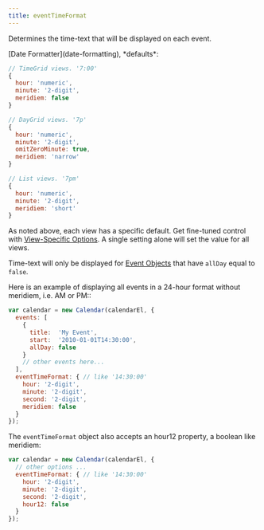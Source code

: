 ```yaml
---
title: eventTimeFormat
---
```


Determines the time-text that will be displayed on each event.

<div class='spec' markdown='1'>
[Date Formatter](date-formatting), *defaults*:

```js
// TimeGrid views. '7:00'
{
  hour: 'numeric',
  minute: '2-digit',
  meridiem: false
}

// DayGrid views. '7p'
{
  hour: 'numeric',
  minute: '2-digit',
  omitZeroMinute: true,
  meridiem: 'narrow'
}

// List views. '7pm'
{
  hour: 'numeric',
  minute: '2-digit',
  meridiem: 'short'
}
```
</div>

As noted above, each view has a specific default. Get fine-tuned control with [View-Specific Options](view-specific-options). A single setting alone will set the value for all views.

Time-text will only be displayed for [Event Objects](event-object) that have `allDay` equal to `false`.

Here is an example of displaying all events in a 24-hour format without meridiem, i.e. AM or PM::

```js
var calendar = new Calendar(calendarEl, {
  events: [
    {
      title:  'My Event',
      start:  '2010-01-01T14:30:00',
      allDay: false
    }
    // other events here...
  ],
  eventTimeFormat: { // like '14:30:00'
    hour: '2-digit',
    minute: '2-digit',
    second: '2-digit',
    meridiem: false
  }
});
```

The `eventTimeFormat` object also accepts an hour12 property, a boolean like meridiem:

```js
var calendar = new Calendar(calendarEl, {
  // other options ...
  eventTimeFormat: { // like '14:30:00'
    hour: '2-digit',
    minute: '2-digit',
    second: '2-digit',
    hour12: false
  }
});
```
